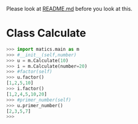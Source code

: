 Please look at [README.md](http://github.com/guozhenduo/matics/blob/master/README.md) before you look at this.
# Class Calculate
```python
>>> import matics.main as m
>>> #__init__(self,number)
>>> u = m.Calculate(10)
>>> i = m.Calculate(number=20)
>>> #factor(self)
>>> u.factor()
[1,2,5,10]
>>> i.factor()
[1,2,4,5,10,20]
>>> #primer_number(self)
>>> u.primer_number()
[2,3,5,7]
>>> 
